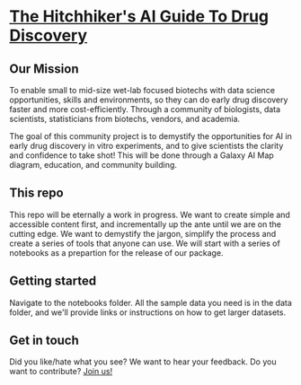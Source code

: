 # [The Hitchhiker's AI Guide To Drug Discovery](https://www.hitchhikersai.org/)

## Our Mission


To enable small to mid-size wet-lab focused biotechs with data science opportunities, skills and environments, so they can do early drug discovery faster and more cost-efficiently.  Through a community of biologists, data scientists, statisticians from biotechs, vendors, and academia.​

The goal of this community project is to demystify the opportunities for AI in early drug discovery in vitro experiments, and to give scientists the clarity and confidence to take shot!  This will be done through a Galaxy AI Map diagram, education, and community building.

## This repo

This repo will be eternally a work in progress. We want to create simple and accessible content first, and incrementally up the ante until we are on the cutting edge. We want to demystify the jargon, simplify the process and create a series of tools that anyone can use. We will start with a series of notebooks as a prepartion for the release of our package. 

## Getting started

Navigate to the notebooks folder. All the sample data you need is in the data folder, and we'll provide links or instructions on how to get larger datasets. 

## Get in touch

Did you like/hate what you see? We want to hear your feedback. Do you want to contribute? [Join us!](https://www.hitchhikersai.org/)
​
